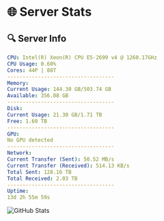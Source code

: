 # 🌐 Server Stats
## 🔍 Server Info
```yaml
CPU: Intel(R) Xeon(R) CPU E5-2699 v4 @ 1260.17GHz
CPU Usage: 0.60%
Cores: 44P | 88T
-----------------------------------
Memory:
Current Usage: 144.30 GB/503.74 GB
Available: 356.08 GB
-----------------------------------
Disk:
Current Usage: 21.30 GB/1.71 TB
Free: 1.60 TB
-----------------------------------
GPU:
No GPU detected
-----------------------------------
Network:
Current Transfer (Sent): 50.52 MB/s
Current Transfer (Received): 514.13 KB/s
Total Sent: 128.16 TB
Total Received: 2.03 TB
-----------------------------------
Uptime:
13d 2h 55m 59s
```
![GitHub Stats](https://img.shields.io/badge/Updated-2025-02-21_01:39:17-blue)